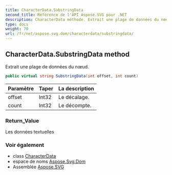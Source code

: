 ```yaml
---
title: CharacterData.SubstringData
second_title: Référence de l'API Aspose.SVG pour .NET
description: CharacterData méthode. Extrait une plage de données du nœud.
type: docs
weight: 70
url: /fr/net/aspose.svg.dom/characterdata/substringdata/
---
```

## CharacterData.SubstringData method

Extrait une plage de données du nœud.

```csharp
public virtual string SubstringData(int offset, int count)
```

| Paramètre | Taper | La description |
| --- | --- | --- |
| offset | Int32 | Le décalage. |
| count | Int32 | Le décompte. |

### Return_Value

Les données textuelles

### Voir également

* class [CharacterData](../)
* espace de noms [Aspose.Svg.Dom](../../characterdata/)
* Assemblée [Aspose.SVG](../../../)


